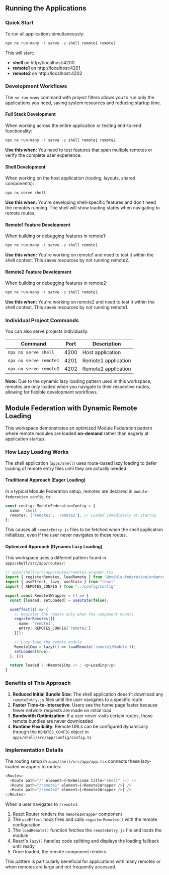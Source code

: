 ## Running the Applications

### Quick Start

To run all applications simultaneously:

```bash
npx nx run-many -t serve -p shell remote1 remote2
```

This will start:
- **shell** on http://localhost:4200
- **remote1** on http://localhost:4201
- **remote2** on http://localhost:4202

### Development Workflows

The `nx run-many` command with project filters allows you to run only the applications you need, saving system resources and reducing startup time.

#### Full Stack Development

When working across the entire application or testing end-to-end functionality:

```bash
npx nx run-many -t serve -p shell remote1 remote2
```

**Use this when:** You need to test features that span multiple remotes or verify the complete user experience.

#### Shell Development

When working on the host application (routing, layouts, shared components):

```bash
npx nx serve shell
```

**Use this when:** You're developing shell-specific features and don't need the remotes running. The shell will show loading states when navigating to remote routes.

#### Remote1 Feature Development

When building or debugging features in remote1:

```bash
npx nx run-many -t serve -p shell remote1
```

**Use this when:** You're working on remote1 and need to test it within the shell context. This saves resources by not running remote2.

#### Remote2 Feature Development

When building or debugging features in remote2:

```bash
npx nx run-many -t serve -p shell remote2
```

**Use this when:** You're working on remote2 and need to test it within the shell context. This saves resources by not running remote1.

### Individual Project Commands

You can also serve projects individually:

| Command | Port | Description |
|---------|------|-------------|
| `npx nx serve shell` | 4200 | Host application |
| `npx nx serve remote1` | 4201 | Remote1 application |
| `npx nx serve remote2` | 4202 | Remote2 application |

**Note:** Due to the dynamic lazy loading pattern used in this workspace, remotes are only loaded when you navigate to their respective routes, allowing for flexible development workflows.

## Module Federation with Dynamic Remote Loading

This workspace demonstrates an optimized Module Federation pattern where remote modules are loaded **on-demand** rather than eagerly at application startup.

### How Lazy Loading Works

The shell application (`apps/shell`) uses route-based lazy loading to defer loading of remote entry files until they are actually needed:

#### Traditional Approach (Eager Loading)

In a typical Module Federation setup, remotes are declared in `module-federation.config.ts`:

```typescript
const config: ModuleFederationConfig = {
  name: 'shell',
  remotes: ['remote1', 'remote2'], // Loaded immediately at startup
};
```

This causes all `remoteEntry.js` files to be fetched when the shell application initializes, even if the user never navigates to those routes.

#### Optimized Approach (Dynamic Lazy Loading)

This workspace uses a different pattern found in `apps/shell/src/app/routes/`:

```typescript
// apps/shell/src/app/routes/remote1.wrapper.tsx
import { registerRemotes, loadRemote } from "@module-federation/enhanced/runtime"
import { useEffect, lazy, useState } from "react"
import { REMOTES_CONFIG } from "../config/config"

export const Remote1Wrapper = () => {
  const [loaded, setLoaded] = useState(false);

  useEffect(() => {
    // Register the remote only when the component mounts
    registerRemotes([{
      name: 'remote1',
      entry: REMOTES_CONFIG['remote1']
    }]);

    // Lazy load the remote module
    Remote1Cmp = lazy(() => loadRemote('remote1/Module'));
    setLoaded(true);
  }, [])

  return loaded ? <Remote1Cmp /> : <p>Loading</p>
}
```

### Benefits of This Approach

1. **Reduced Initial Bundle Size**: The shell application doesn't download any `remoteEntry.js` files until the user navigates to a specific route
2. **Faster Time-to-Interactive**: Users see the home page faster because fewer network requests are made on initial load
3. **Bandwidth Optimization**: If a user never visits certain routes, those remote bundles are never downloaded
4. **Runtime Flexibility**: Remote URLs can be configured dynamically through the `REMOTES_CONFIG` object in `apps/shell/src/app/config/config.ts`

### Implementation Details

The routing setup in `apps/shell/src/app/app.tsx` connects these lazy-loaded wrappers to routes:

```typescript
<Routes>
  <Route path="/" element={<NxWelcome title="shell" />} />
  <Route path="/remote1" element={<Remote1Wrapper />} />
  <Route path="/remote2" element={<Remote2Wrapper />} />
</Routes>
```

When a user navigates to `/remote1`:
1. React Router renders the `Remote1Wrapper` component
2. The `useEffect` hook fires and calls `registerRemotes()` with the remote configuration
3. The `loadRemote()` function fetches the `remoteEntry.js` file and loads the module
4. React's `lazy()` handles code splitting and displays the loading fallback until ready
5. Once loaded, the remote component renders

This pattern is particularly beneficial for applications with many remotes or when remotes are large and not frequently accessed.

